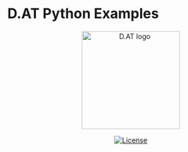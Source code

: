 # D.AT Python Examples

<div align="center">
  <a href="http://d.at/ref/github">
    <img src="https://d.at/static/dat/images/logo-512.png" alt="D.AT logo" width="200">
  </a>

[![License](https://img.shields.io/badge/License-Apache_2.0-blue.svg)](https://opensource.org/licenses/Apache-2.0)

</div>

